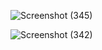
![Screenshot (345)](https://user-images.githubusercontent.com/54838331/66371381-292ea100-e9cd-11e9-8bbd-e844b1d721ca.png)


![Screenshot (342)](https://user-images.githubusercontent.com/54838331/66371467-6135e400-e9cd-11e9-8347-4636eb204ec1.png)

